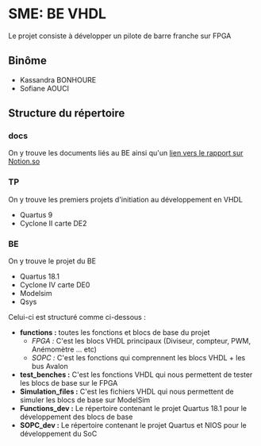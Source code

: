 # SME: BE VHDL 
Le projet consiste à développer un pilote de barre franche sur FPGA
## Binôme
- Kassandra BONHOURE 
- Sofiane AOUCI

## Structure du répertoire
### docs
On y trouve les documents liés au BE ainsi qu'un [lien vers le rapport sur Notion.so](https://www.notion.so/CR-BE-VHDL-e001d234fc8b464ba2df7287854d232a)

### TP
On y trouve les premiers projets d'initiation au développement en VHDL
- Quartus 9
- Cyclone II carte DE2

### BE
On y trouve le projet du BE
- Quartus 18.1
- Cyclone IV carte DE0
- Modelsim
- Qsys

Celui-ci est structuré comme ci-dessous :
- __functions :__ toutes les fonctions et blocs de base du projet
  - _FPGA :_ C'est les blocs VHDL principaux (Diviseur, compteur, PWM, Anémomètre ... etc)
  - _SOPC :_ C'est les fonctions qui comprennent les blocs VHDL + les bus Avalon
- __test_benches :__ C'est les fonctions VHDL qui nous permettent de tester les blocs de base sur le FPGA
- __Simulation_files :__ C'est les fichiers VHDL qui nous permettent de simuler les blocs de base sur ModelSim
- __Functions_dev :__ Le répertoire contenant le projet Quartus 18.1 pour le développement des blocs de base
- __SOPC_dev :__ Le répertoire contenant le projet Quartus et NIOS pour le développement du SoC
